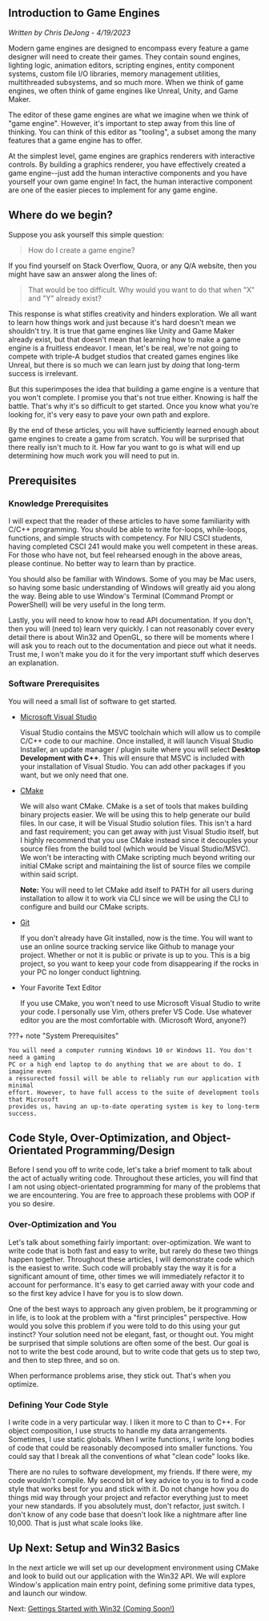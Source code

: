 ## Introduction to Game Engines
*Written by Chris DeJong - 4/19/2023*

Modern game engines are designed to encompass every feature a game designer will need to create their games.
They contain sound engines, lighting logic, animation editors, scripting engines, entity component systems,
custom file I/O libraries, memory management utilities, multithreaded subsystems, and so much more.
When we think of game engines, we often think of game engines like Unreal, Unity, and Game Maker.

The editor of these game engines are what we imagine when we think of "game engine".
However, it's important to step away from this line of thinking. You can think of this editor
as "tooling", a subset among the many features that a game engine has to offer.

At the simplest level, game engines are graphics renderers with interactive controls. By
building a graphics renderer, you have effectively created a game engine--just add the human interactive
components and you have yourself your own game engine! In fact, the human interactive component
are one of the easier pieces to implement for any game engine.

## Where do we begin?

Suppose you ask yourself this simple question:

> How do I create a game engine?

If you find yourself on Stack Overflow, Quora, or any Q/A website, then you might have
saw an answer along the lines of:

> That would be too difficult. Why would you want to do that when "X" and "Y" already exist?

This response is what stifles creativity and hinders exploration. We all want
to learn how things work and just because it's hard doesn't mean we shouldn't try. It is true that game
engines like Unity and Game Maker already exist, but that doesn't mean that learning how to
make a game engine is a fruitless endeavor. I mean, let's be real, we're not going
to compete with triple-A budget studios that created games engines like Unreal, but
there is so much we can learn just by *doing* that long-term success is irrelevant.

But this superimposes the idea that building a game engine is a venture that you won't complete.
I promise you that's not true either. Knowing is half the battle. That's why it's so
difficult to get started. Once you know what you're looking for, it's very easy to
pave your own path and explore.

By the end of these articles, you will have sufficiently learned enough about game
engines to create a game from scratch. You will be surprised that there really isn't
much to it. How far you want to go is what will end up determining how much work
you will need to put in.

## Prerequisites

### Knowledge Prerequisites

I will expect that the reader of these articles to have some familiarity with C/C++
programming. You should be able to write for-loops, while-loops, functions, and
simple structs with competency. For NIU CSCI students, having completed CSCI 241
would make you well competent in these areas. For those who have not, but feel
rehearsed enough in the above areas, please continue. No better way to learn than
by practice.

You should also be familiar with Windows. Some of you may be Mac users, so having
some basic understanding of Windows will greatly aid you along the way. Being
able to use Window's Terminal (Command Prompt or PowerShell) will be very useful
in the long term.

Lastly, you will need to know how to read API documentation. If you don't, then
you will (need to) learn very quickly. I can not reasonably cover every detail
there is about Win32 and OpenGL, so there will be moments where I will ask you
to reach out to the documentation and piece out what it needs. Trust me, I won't
make you do it for the very important stuff which deserves an explanation.

### Software Prerequisites

You will need a small list of software to get started.

* [Microsoft Visual Studio](https://visualstudio.microsoft.com/downloads/)

    Visual Studio contains the MSVC toolchain which will allow us to compile C/C++
    code to our machine. Once installed, it will launch Visual Studio Installer,
    an update manager / plugin suite where you will select **Desktop Development
    with C++**. This will ensure that MSVC is included with your installation of
    Visual Studio. You can add other packages if you want, but we only need that one.

* [CMake](https://cmake.org/download/)

    We will also want CMake. CMake is a set of tools that makes building binary
    projects easier. We will be using this to help generate our build files. In
    our case, it will be Visual Studio solution files. This isn't a hard and
    fast requirement; you can get away with just Visual Studio itself, but I highly
    recommend that you use CMake instead since it decouples your source files from
    the build tool (which would be Visual Studio/MSVC). We won't be interacting with CMake scripting
    much beyond writing our initial CMake script and maintaining the list of source files we compile
    within said script.

    **Note:** You will need to let CMake add itself to PATH for all users during installation
    to allow it to work via CLI since we will be using the CLI to configure and build
    our CMake scripts.

* [Git](https://git-scm.com/)

    If you don't already have Git installed, now is the time. You will want to use
    an online source tracking service like Github to manage your project. Whether or
    not it is public or private is up to you. This is a big project, so you want to
    keep your code from disappearing if the rocks in your PC no longer conduct lightning.

* Your Favorite Text Editor

    If you use CMake, you won't need to use Microsoft Visual Studio to write your code.
    I personally use Vim, others prefer VS Code. Use whatever editor you are the most
    comfortable with. (Microsoft Word, anyone?)


???+ note "System Prerequisites"

    You will need a computer running Windows 10 or Windows 11. You don't need a gaming
    PC or a high end laptop to do anything that we are about to do. I imagine even
    a ressurected fossil will be able to reliably run our application with minimal
    effort. However, to have full access to the suite of development tools that Microsoft
    provides us, having an up-to-date operating system is key to long-term success.

## Code Style, Over-Optimization, and Object-Orientated Programming/Design

Before I send you off to write code, let's take a brief moment to talk about the act of
actually writing code. Throughout these articles, you will find that I am not using
object-orientated programming for many of the problems that we are encountering. You
are free to approach these problems with OOP if you so desire.

### Over-Optimization and You

Let's talk about something fairly important: over-optimization. We want to write code that is
both fast and easy to write, but rarely do these two things happen together. Throughout
these articles, I will demonstrate code which is the easiest to write. Such code will
probably stay the way it is for a significant amount of time, other times we will
immediately refactor it to account for performance. It's easy to get carried away
with your code and so the first key advice I have for you is to slow down.

One of the best ways to approach any given problem, be it programming or in life,
is to look at the problem with a "first principles" perspective. How would you solve this problem
if you were told to do this using your gut instinct? Your solution need not be elegant,
fast, or thought out. You might be surprised that simple solutions are often some of
the best. Our goal is not to write the best code around, but to write code that gets
us to step two, and then to step three, and so on.

When performance problems arise, they stick out. That's when you optimize.

### Defining Your Code Style

I write code in a very particular way. I liken it more to C than to C++. For object
composition, I use structs to handle my data arrangements. Sometimes, I use static
globals. When I write functions, I write long bodies of code that could be reasonably
decomposed into smaller functions. You could say that I break all the
conventions of what "clean code" looks like.

There are no rules to software development, my friends. If there were, my code
wouldn't compile. My second bit of key advice to you is to find a code style that
works best for you and stick with it. Do not change how you do things mid way through
your project and refactor everything just to meet your new standards. If you absolutely
must, don't refactor, just switch. I don't know of any code base that doesn't look
like a nightmare after line 10,000. That is just what scale looks like.

## Up Next: Setup and Win32 Basics

In the next article we will set up our development environment using CMake and
look to build out our application with the Win32 API. We will explore Window's
application main entry point, defining some primitive data types, and launch our
window.

Next: [Gettings Started with Win32 (Coming Soon!)](./getting-started-with-win32.md)
